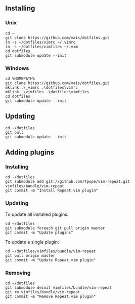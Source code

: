 ## Installing

### Unix
```
cd ~
git clone https://github.com/vais/dotfiles.git
ln -s ~/dotfiles/vimrc ~/.vimrc
ln -s ~/dotfiles/vimfiles ~/.vim
cd dotfiles
git submodule update --init
```

### Windows
```
cd %HOMEPATH%
git clone https://github.com/vais/dotfiles.git
mklink .\_vimrc .\dotfiles\vimrc
mklink .\vimfiles .\dotfiles\vimfiles
cd dotfiles
git submodule update --init
```

## Updating
```
cd ~/dotfiles
git pull
git submodule update --init
```

## Adding plugins

### Installing
```
cd ~/dotfiles
git submodule add git://github.com/tpope/vim-repeat.git vimfiles/bundle/vim-repeat
git commit -m "Install Repeat.vim plugin"
```

### Updating
To update all installed plugins:
```
cd ~/dotfiles
git submodule foreach git pull origin master
git commit -m "Update plugins"
```
To update a single plugin:
```
cd ~/dotfiles/vimfiles/bundle/vim-repeat
git pull origin master
git commit -m "Update Repeat.vim plugin"
```

### Removing
```
cd ~/dotfiles
git submodule deinit vimfiles/bundle/vim-repeat
git rm vimfiles/bundle/vim-repeat
git commit -m "Remove Repeat.vim plugin"
```
